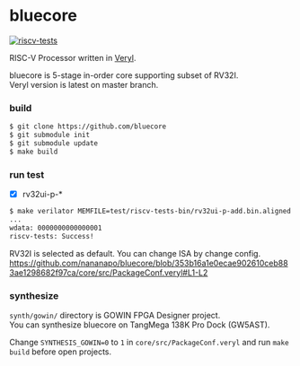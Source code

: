 # bluecore
[![riscv-tests](https://github.com/nananapo/bluecore/actions/workflows/riscv-tests-verilator.yml/badge.svg)](https://github.com/nananapo/bluecore/actions/workflows/riscv-tests-verilator.yml)

RISC-V Processor written in [Veryl](https://github.com/veryl-lang/veryl).

bluecore is 5-stage in-order core supporting subset of RV32I.  
Veryl version is latest on master branch.  

### build

```sh
$ git clone https://github.com/bluecore
$ git submodule init
$ git submodule update
$ make build
```
### run test

- [x] rv32ui-p-*

```sh
$ make verilator MEMFILE=test/riscv-tests-bin/rv32ui-p-add.bin.aligned CYCLE=0
...
wdata: 0000000000000001
riscv-tests: Success!
```

RV32I is selected as default. You can change ISA by change config.
https://github.com/nananapo/bluecore/blob/353b16a1e0ecae902610ceb883ae1298682f97ca/core/src/PackageConf.veryl#L1-L2

### synthesize
```synth/gowin/``` directory is GOWIN FPGA Designer project.  
You can synthesize bluecore on TangMega 138K Pro Dock (GW5AST).

Change ```SYNTHESIS_GOWIN=0``` to ```1``` in ```core/src/PackageConf.veryl``` and run ```make build``` before open projects.
